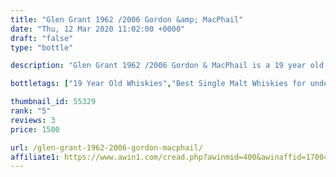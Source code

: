 ```yaml
---
title: "Glen Grant 1962 /2006 Gordon &amp; MacPhail"
date: "Thu, 12 Mar 2020 11:02:00 +0000"
draft: "false"
type: "bottle"

description: "Glen Grant 1962 /2006 Gordon & MacPhail is a 19 year old single malt whisky from the Glen Grant whisky distillery (located in the Speyside region). Rated an average of 5.0 out of 5 by 3 reviewers and available from The Whisky Exchange for only £1500.0, falling slightly short of liquid gold but this in a solid everyday single malt whisky."

bottletags: ["19 Year Old Whiskies","Best Single Malt Whiskies for under £75","Single Malt Whiskies","Speyside Whiskies","Spirit Caramel (E150A)","Vintage 1962 - Whiskies made in 1962","Whiskies not containing Spirit Caramel (E150A)"]

thumbnail_id: 55329
rank: "5"
reviews: 3
price: 1500

url: /glen-grant-1962-2006-gordon-macphail/
affiliate1: https://www.awin1.com/cread.php?awinmid=400&awinaffid=170041&clickref=&p=https://www.thewhiskyexchange.com/p/37014/glen-grant-1962-bot2006-gordon-macphail
---
```



